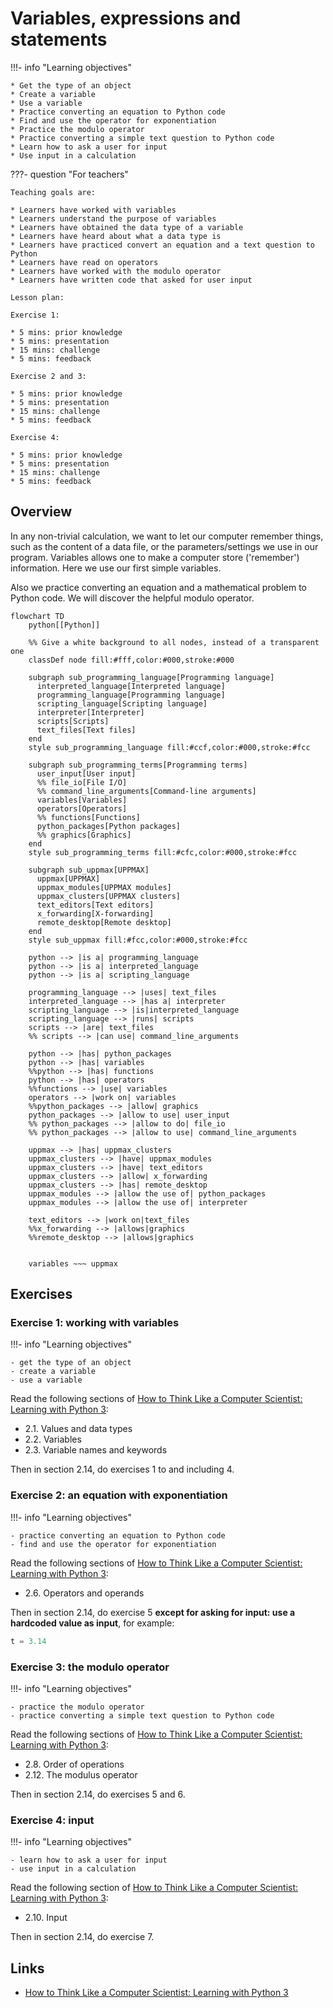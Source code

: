 # Variables, expressions and statements

!!!- info "Learning objectives"

    * Get the type of an object
    * Create a variable
    * Use a variable
    * Practice converting an equation to Python code
    * Find and use the operator for exponentiation
    * Practice the modulo operator
    * Practice converting a simple text question to Python code
    * Learn how to ask a user for input
    * Use input in a calculation

???- question "For teachers"

    Teaching goals are:

    * Learners have worked with variables
    * Learners understand the purpose of variables
    * Learners have obtained the data type of a variable
    * Learners have heard about what a data type is
    * Learners have practiced convert an equation and a text question to Python
    * Learners have read on operators
    * Learners have worked with the modulo operator
    * Learners have written code that asked for user input

    Lesson plan:

    Exercise 1:

    * 5 mins: prior knowledge
    * 5 mins: presentation
    * 15 mins: challenge
    * 5 mins: feedback

    Exercise 2 and 3:

    * 5 mins: prior knowledge
    * 5 mins: presentation
    * 15 mins: challenge
    * 5 mins: feedback

    Exercise 4:

    * 5 mins: prior knowledge
    * 5 mins: presentation
    * 15 mins: challenge
    * 5 mins: feedback

## Overview

In any non-trivial calculation, we want to let our computer remember
things, such as the content of a data file, or the parameters/settings
we use in our program. Variables allows one to make a computer
store ('remember') information. Here we use our first simple variables.

Also we practice converting an equation and a mathematical problem
to Python code. We will discover the helpful modulo operator.

```mermaid
flowchart TD
    python[[Python]]

    %% Give a white background to all nodes, instead of a transparent one
    classDef node fill:#fff,color:#000,stroke:#000

    subgraph sub_programming_language[Programming language]
      interpreted_language[Interpreted language]
      programming_language[Programming language]
      scripting_language[Scripting language]
      interpreter[Interpreter]
      scripts[Scripts]
      text_files[Text files]
    end
    style sub_programming_language fill:#ccf,color:#000,stroke:#fcc

    subgraph sub_programming_terms[Programming terms]
      user_input[User input]
      %% file_io[File I/O]
      %% command_line_arguments[Command-line arguments]
      variables[Variables]
      operators[Operators]
      %% functions[Functions]
      python_packages[Python packages]
      %% graphics[Graphics]
    end 
    style sub_programming_terms fill:#cfc,color:#000,stroke:#fcc

    subgraph sub_uppmax[UPPMAX]
      uppmax[UPPMAX]
      uppmax_modules[UPPMAX modules]
      uppmax_clusters[UPPMAX clusters]
      text_editors[Text editors]
      x_forwarding[X-forwarding]
      remote_desktop[Remote desktop]
    end
    style sub_uppmax fill:#fcc,color:#000,stroke:#fcc

    python --> |is a| programming_language
    python --> |is a| interpreted_language
    python --> |is a| scripting_language

    programming_language --> |uses| text_files
    interpreted_language --> |has a| interpreter
    scripting_language --> |is|interpreted_language
    scripting_language --> |runs| scripts
    scripts --> |are| text_files
    %% scripts --> |can use| command_line_arguments

    python --> |has| python_packages
    python --> |has| variables
    %%python --> |has| functions
    python --> |has| operators
    %%functions --> |use| variables
    operators --> |work on| variables
    %%python_packages --> |allow| graphics
    python_packages --> |allow to use| user_input
    %% python_packages --> |allow to do| file_io
    %% python_packages --> |allow to use| command_line_arguments

    uppmax --> |has| uppmax_clusters
    uppmax_clusters --> |have| uppmax_modules
    uppmax_clusters --> |have| text_editors
    uppmax_clusters --> |allow| x_forwarding
    uppmax_clusters --> |has| remote_desktop
    uppmax_modules --> |allow the use of| python_packages
    uppmax_modules --> |allow the use of| interpreter

    text_editors --> |work on|text_files
    %%x_forwarding --> |allows|graphics
    %%remote_desktop --> |allows|graphics
    

    variables ~~~ uppmax
```


## Exercises

### Exercise 1: working with variables

!!!- info "Learning objectives"

    - get the type of an object
    - create a variable
    - use a variable

Read the following sections of [How to Think Like a Computer Scientist: Learning with Python 3](https://openbookproject.net/thinkcs/python/english3e/index.html):

- 2.1. Values and data types
- 2.2. Variables
- 2.3. Variable names and keywords

Then in section 2.14, do exercises 1 to and including 4.

### Exercise 2: an equation with exponentiation

!!!- info "Learning objectives"

    - practice converting an equation to Python code
    - find and use the operator for exponentiation

Read the following sections of [How to Think Like a Computer Scientist: Learning with Python 3](https://openbookproject.net/thinkcs/python/english3e/index.html):

- 2.6. Operators and operands

Then in section 2.14, do exercise 5 
**except for asking for input: 
use a hardcoded value as input**, for example:

```python
t = 3.14
```

### Exercise 3: the modulo operator

!!!- info "Learning objectives"

    - practice the modulo operator
    - practice converting a simple text question to Python code

Read the following sections of [How to Think Like a Computer Scientist: Learning with Python 3](https://openbookproject.net/thinkcs/python/english3e/index.html):

- 2.8. Order of operations
- 2.12. The modulus operator

Then in section 2.14, do exercises 5 and 6.

### Exercise 4: input

!!!- info "Learning objectives"

    - learn how to ask a user for input
    - use input in a calculation

Read the following section of [How to Think Like a Computer Scientist: Learning with Python 3](https://openbookproject.net/thinkcs/python/english3e/index.html):

- 2.10. Input

Then in section 2.14, do exercise 7.

## Links

 * [How to Think Like a Computer Scientist: Learning with Python 3](https://openbookproject.net/thinkcs/python/english3e/index.html)
